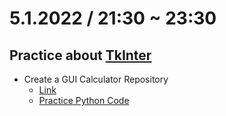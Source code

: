 # 5.1.2022 / 21:30 ~ 23:30

## Practice about [TkInter](https://github.com/python/cpython/tree/3.10/Lib/tkinter)

- Create a GUI Calculator Repository
  - [Link](https://github.com/Pycoding-Free-Club/GUI-Calculator)
  - [Practice Python Code](https://github.com/Pycoding-Free-Club/GUI-Calculator/commit/ed5eafc41466e30e8eb3ee614afea5c5c05f4695)
